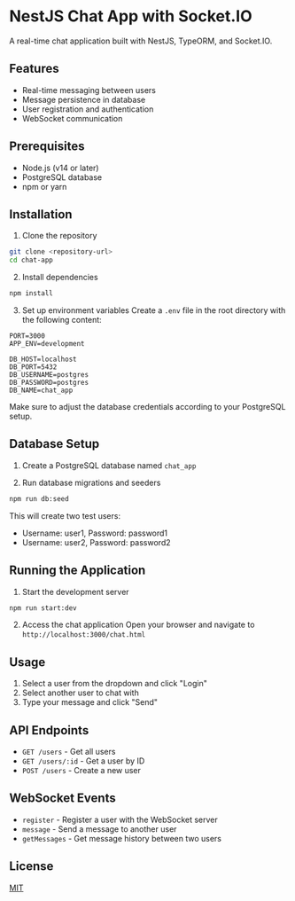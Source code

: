 # NestJS Chat App with Socket.IO

A real-time chat application built with NestJS, TypeORM, and Socket.IO.

## Features

- Real-time messaging between users
- Message persistence in database
- User registration and authentication
- WebSocket communication

## Prerequisites

- Node.js (v14 or later)
- PostgreSQL database
- npm or yarn

## Installation

1. Clone the repository

```bash
git clone <repository-url>
cd chat-app
```

2. Install dependencies

```bash
npm install
```

3. Set up environment variables
   Create a `.env` file in the root directory with the following content:

```
PORT=3000
APP_ENV=development

DB_HOST=localhost
DB_PORT=5432
DB_USERNAME=postgres
DB_PASSWORD=postgres
DB_NAME=chat_app
```

Make sure to adjust the database credentials according to your PostgreSQL setup.

## Database Setup

1. Create a PostgreSQL database named `chat_app`

2. Run database migrations and seeders

```bash
npm run db:seed
```

This will create two test users:

- Username: user1, Password: password1
- Username: user2, Password: password2

## Running the Application

1. Start the development server

```bash
npm run start:dev
```

2. Access the chat application
   Open your browser and navigate to `http://localhost:3000/chat.html`

## Usage

1. Select a user from the dropdown and click "Login"
2. Select another user to chat with
3. Type your message and click "Send"

## API Endpoints

- `GET /users` - Get all users
- `GET /users/:id` - Get a user by ID
- `POST /users` - Create a new user

## WebSocket Events

- `register` - Register a user with the WebSocket server
- `message` - Send a message to another user
- `getMessages` - Get message history between two users

## License

[MIT](LICENSE)
